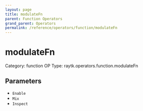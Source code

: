 ```yaml
---
layout: page
title: modulateFn
parent: Function Operators
grand_parent: Operators
permalink: /reference/operators/function/modulateFn
---
```


# modulateFn

Category: function
OP Type: raytk.operators.function.modulateFn



## Parameters

* `Enable`
* `Mix`
* `Inspect`